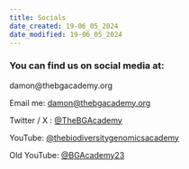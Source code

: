 ```yaml
---
title: Socials
date_created: 19-06_05_2024
date_modified: 19-06_05_2024
---
```

### You can find us on social media at:

<!--email_off-->damon@thebgacademy.org<!--/email_off-->
Email me: [damon@thebgacademy.org](mailto:damon@thebgacademy.org)

Twitter / X : [@TheBGAcademy](https://twitter.com/TheBGAcademy)

YouTube: [@thebiodiversitygenomicsacademy](https://www.youtube.com/channel/UCJPtltyNBRZPcd7pm9bzh2A)

Old YouTube: [@BGAcademy23](https://www.youtube.com/@BGAcademy23)
